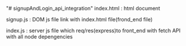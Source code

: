 "# signupAndLogin_api_integration" 
index.html : html document

signup.js : DOM js file link with index.html file(frond_end file)

index.js : server js file which req/res(express)to front_end with fetch API with all node depengencies

